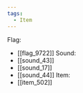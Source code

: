 ```yaml
---
tags:
  - Item
---
```

Flag:
- [[flag_9722]]
Sound:
- [[sound_43]]
- [[sound_17]]
- [[sound_44]]
Item:
- [[item_502]]
